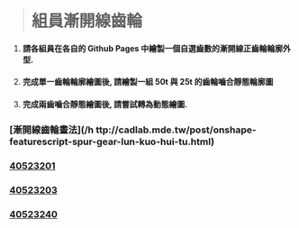 > # 組員漸開線齒輪

1. #### 請各組員在各自的 Github Pages 中繪製一個自選齒數的漸開線正齒輪輪廓外型.
2. #### 完成單一齒輪輪廓繪圖後, 請繪製一組 50t 與 25t 的齒輪嚙合靜態輪廓圖
3. #### 完成兩齒嚙合靜態繪圖後, 請嘗試轉為動態繪圖.

### [漸開線齒輪畫法](/h ttp://cadlab.mde.tw/post/onshape-featurescript-spur-gear-lun-kuo-hui-tu.html)

### [40523201](https://s40523201.github.io/cd2018/blog/)

### [40523203](https://s40523203.github.io/cd2018-1/blog/hui-zhi-jing-tai-zheng-chi-lun.html)

### [40523240](https://s40523240.github.io/cd-2018/blog/)



